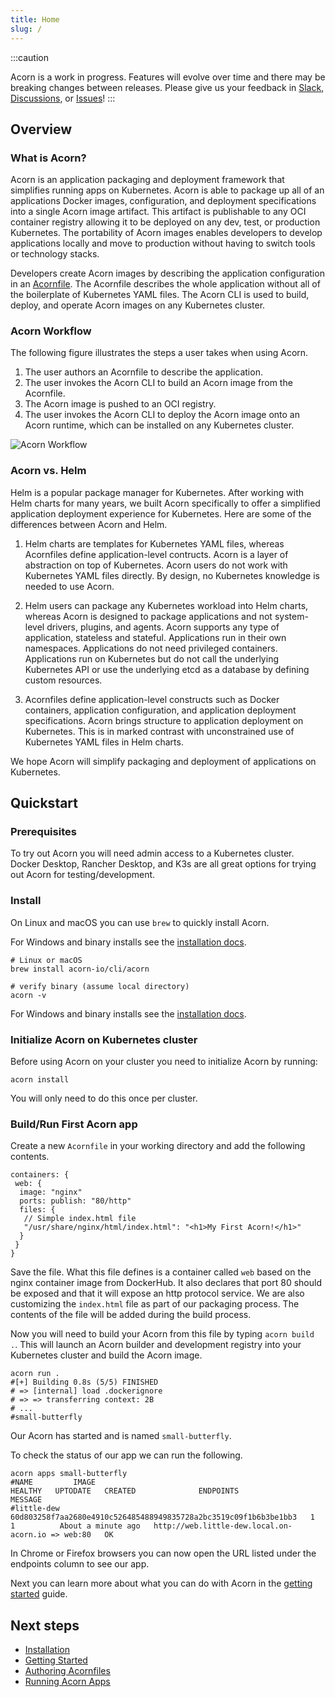 ```yaml
---
title: Home
slug: /
---
```


:::caution





Acorn is a work in progress.  Features will evolve over time and there may be breaking changes between releases.  Please give us your feedback in [Slack](https://slack.acorn.io), [Discussions](https://github.com/acorn-io/acorn/discussions), or [Issues](https://github.com/acorn-io/acorn/issues)!
:::

## Overview

### What is Acorn?

Acorn is an application packaging and deployment framework that simplifies running apps on Kubernetes. Acorn is able to package up all of an applications Docker images, configuration, and deployment specifications into a single Acorn image artifact. This artifact is publishable to any OCI container registry allowing it to be deployed on any dev, test, or production Kubernetes.  The portability of Acorn images enables developers to develop applications locally and move to production without having to switch tools or technology stacks.

Developers create Acorn images by describing the application configuration in an [Acornfile](/authoring/overview). The Acornfile describes the whole application without all of the boilerplate of Kubernetes YAML files. The Acorn CLI is used to build, deploy, and operate Acorn images on any Kubernetes cluster.

### Acorn Workflow

The following figure illustrates the steps a user takes when using Acorn.

1. The user authors an Acornfile to describe the application.
2. The user invokes the Acorn CLI to build an Acorn image from the Acornfile.
3. The Acorn image is pushed to an OCI registry.
4. The user invokes the Acorn CLI to deploy the Acorn image onto an Acorn runtime, which can be installed on any Kubernetes cluster.

![Acorn Workflow](/img/acorn.workflow.png)

### Acorn vs. Helm

Helm is a popular package manager for Kubernetes. After working with Helm charts for many years, we built Acorn
specifically to offer a simplified application deployment experience for Kubernetes. Here are some of the
differences between Acorn and Helm.

1. Helm charts are templates for Kubernetes YAML files, whereas Acornfiles define application-level contructs. Acorn is
a layer of abstraction on top of Kubernetes. Acorn users do not work with Kubernetes YAML files directly. By design, no Kubernetes
knowledge is needed to use Acorn. 

2. Helm users can package any Kubernetes workload into Helm charts, whereas Acorn is designed to package applications and not
system-level drivers, plugins, and agents. Acorn supports any type of application, stateless and stateful. Applications
run in their own namespaces. Applications do not need privileged containers. Applications run on Kubernetes but do not call the
underlying Kubernetes API or use the underlying etcd as a database by defining custom resources.

3. Acornfiles define application-level constructs such as Docker containers, application configuration, and application
deployment specifications. Acorn brings structure to application deployment on Kubernetes. This is in marked contrast with
unconstrained use of Kubernetes YAML files in Helm charts.

We hope Acorn will simplify packaging and deployment of applications on Kubernetes. 



## Quickstart

### Prerequisites

To try out Acorn you will need admin access to a Kubernetes cluster. Docker Desktop, Rancher Desktop, and K3s are all great options for trying out Acorn for testing/development.

### Install

On Linux and macOS you can use `brew` to quickly install Acorn.

For Windows and binary installs see the [installation docs](/installation/installing#binary-install).

```shell
# Linux or macOS
brew install acorn-io/cli/acorn

# verify binary (assume local directory)
acorn -v
```

For Windows and binary installs see the [installation docs](/installation/installing#binary-install).

### Initialize Acorn on Kubernetes cluster

Before using Acorn on your cluster you need to initialize Acorn by running:

```shell
acorn install
```

You will only need to do this once per cluster.

### Build/Run First Acorn app

Create a new `Acornfile` in your working directory and add the following contents.

```acorn
containers: {
 web: {
  image: "nginx"
  ports: publish: "80/http"
  files: {
   // Simple index.html file
   "/usr/share/nginx/html/index.html": "<h1>My First Acorn!</h1>"
  }
 }
}
```

Save the file. What this file defines is a container called `web` based on the nginx container image from DockerHub. It also declares that port 80 should be exposed and that it will expose an http protocol service. We are also customizing the `index.html` file as part of our packaging process. The contents of the file will be added during the build process.

Now you will need to build your Acorn from this file by typing `acorn build .`. This will launch an Acorn builder and development registry into your Kubernetes cluster and build the Acorn image.

```shell
acorn run .
#[+] Building 0.8s (5/5) FINISHED
# => [internal] load .dockerignore
# => => transferring context: 2B  
# ...
#small-butterfly

```

Our Acorn has started and is named `small-butterfly`.

To check the status of our app we can run the following.

```shell
acorn apps small-butterfly
#NAME         IMAGE                                                              HEALTHY   UPTODATE   CREATED              ENDPOINTS                                           MESSAGE
#little-dew   60d803258f7aa2680e4910c526485488949835728a2bc3519c09f1b6b3be1bb3   1         1          About a minute ago   http://web.little-dew.local.on-acorn.io => web:80   OK
```

In Chrome or Firefox browsers you can now open the URL listed under the endpoints column to see our app.

Next you can learn more about what you can do with Acorn in the [getting started](/getting-started) guide.

## Next steps

* [Installation](/installation/installing)
* [Getting Started](/getting-started)
* [Authoring Acornfiles](/authoring/overview)
* [Running Acorn Apps](/running/args-and-secrets)
